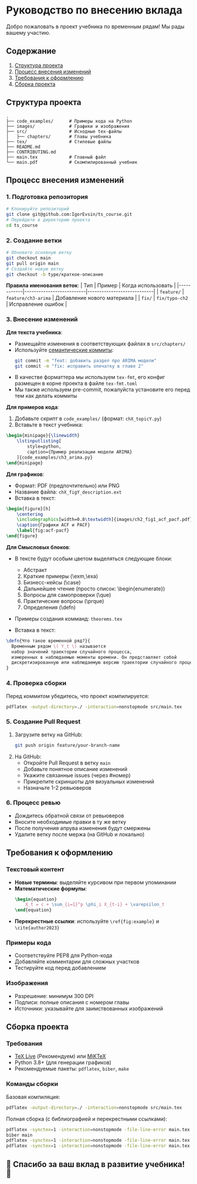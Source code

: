 # Руководство по внесению вклада
Добро пожаловать в проект учебника по временным рядам! Мы рады вашему участию.


## Содержание
1. [Структура проекта](#-структура-проекта)
2. [Процесс внесения изменений](#-процесс-внесения-изменений)
3. [Требования к оформлению](#-требования-к-оформлению)
4. [Сборка проекта](#-сборка-проекта)


## Структура проекта
```
.
├── code_examples/      # Примеры кода на Python
├── images/             # Графики и изображения
├── src/                # Исходные tex-файлы
│   ├── chapters/       # Главы учебника
├── tex/                # Стилевые файлы
├── README.md
├── CONTRIBUTING.md
├── main.tex            # Главный файл
└── main.pdf            # Скомпилированный учебник

```


## Процесс внесения изменений
### 1. Подготовка репозитория
```bash
# Клонируйте репозиторий
git clone git@github.com:IgorEvsin/ts_course.git
# Перейдите в директорию проекта
cd ts_course
```
### 2. Создание ветки
```bash
# Обновите основную ветку
git checkout main
git pull origin main
# Создайте новую ветку
git checkout -b type/краткое-описание
```
**Правила именования веток**:
| Тип        | Пример                   | Когда использовать         |
|------------|--------------------------|----------------------------|
| `feature/` | `feature/ch3-arima`      | Добавление нового материала |
| `fix/`     | `fix/typo-ch2`           | Исправление ошибок         |

### 3. Внесение изменений
**Для текста учебника**:
- Размещайте изменения в соответствующих файлах в `src/chapters/`
- Используйте [семантические коммиты](https://www.conventionalcommits.org/en/v1.0.0/):
  ```bash
  git commit -m "feat: добавить раздел про ARIMA модели"
  git commit -m "fix: исправить опечатку в главе 2"
  ```
- В качестве форматтера мы используем `tex-fmt`, его конфиг размещен в корне проекта в файле `tex-fmt.toml`
- Мы также используем pre-commit, пожалуйста установите его перед тем как делать коммиты

**Для примеров кода**:
1. Добавьте скрипт в `code_examples/` (формат: `chX_topicY.py`)
2. Вставьте в текст учебника:
```latex
\begin{minipage}{\linewidth}
    \lstinputlisting[
        style=python,
        caption={Пример реализации модели ARIMA}
    ]{code_examples/ch3_arima.py}
\end{minipage}
```
**Для графиков**:
- Формат: PDF (предпочтительно) или PNG
- Название файла: `chX_figY_description.ext`
- Вставка в текст:
```latex
\begin{figure}[h]
    \centering
    \includegraphics[width=0.8\textwidth]{images/ch2_fig1_acf_pacf.pdf}
    \caption{Графики ACF и PACF}
    \label{fig:acf-pacf}
\end{figure}
```

**Для Смысловых блоков**:
- В тексте будут особым цветом выделяться следующие блоки:
  - Абстракт
  2. Краткие примеры (\exm,\exa)
  3. Бизнесс-кейсы (\case)
  4. Дальнейшее чтение (просто список: \begin{enumerate})
  5. Вопросы для самопроверки (\que)
  6. Практические вопросы (\prque)
  7. Определения (\defn)

- Примеры создания комманд: `theorems.tex`
- Вставка в текст:
```latex
\defn{Что такое временной ряд?}{
  Временным рядом \( Y_t \) называется
  набор значений траектории случайного процесса,
  измеренных в наблюдаемые моменты времени. Он представляет собой
  дискретизированную или наблюдаемую версию траектории случайного процесса.
}
```


### 4. Проверка сборки
Перед коммитом убедитесь, что проект компилируется:
```bash
pdflatex -output-directory=./ -interaction=nonstopmode src/main.tex
```
### 5. Создание Pull Request
1. Загрузите ветку на GitHub:
   ```bash
   git push origin feature/your-branch-name
   ```
2. На GitHub:
   - Откройте Pull Request в ветку `main`
   - Добавьте понятное описание изменений
   - Укажите связанные issues (через #номер)
   - Прикрепите скриншоты для визуальных изменений
   - Назначьте 1-2 ревьюверов
### 6. Процесс ревью
- Дождитесь обратной связи от ревьюверов
- Вносите необходимые правки в ту же ветку
- После получения апрува изменения будут смержены
- Удалите ветку после мержа (на GitHub и локально)

## Требования к оформлению
### Текстовый контент
- **Новые термины**: выделяйте курсивом при первом упоминании
- **Математические формулы**:
  ```latex
  \begin{equation}
      X_t = c + \sum_{i=1}^p \phi_i X_{t-i} + \varepsilon_t
  \end{equation}
  ```
- **Перекрестные ссылки**: используйте `\ref{fig:example}` и `\cite{author2023}`
### Примеры кода
- Соответствуйте PEP8 для Python-кода
- Добавляйте комментарии для сложных участков
- Тестируйте код перед добавлением
### Изображения
- Разрешение: минимум 300 DPI
- Подписи: полные описания с номером главы
- Источники: указывайте для заимствованных изображений
## Сборка проекта
### Требования
- [TeX Live](https://www.tug.org/texlive/) (Рекомендуем) или [MiKTeX](https://miktex.org/)
- Python 3.8+ (для генерации графиков)
- Рекомендуемые пакеты: `pdflatex`, `biber`, `make`
### Команды сборки
Базовая компиляция:
```bash
pdflatex -output-directory=./ -interaction=nonstopmode src/main.tex
```
Полная сборка (с библиографией и перекрестными ссылками):
```bash
pdflatex -synctex=1 -interaction=nonstopmode -file-line-error main.tex
biber main
pdflatex -synctex=1 -interaction=nonstopmode -file-line-error main.tex
pdflatex -synctex=1 -interaction=nonstopmode -file-line-error main.tex
```
## 🤝 Спасибо за ваш вклад в развитие учебника! 🤝